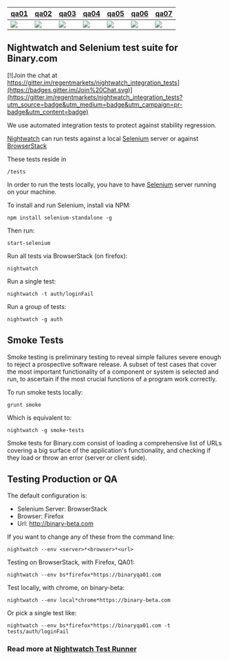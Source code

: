 | [qa01](https://www.binaryqa01.com) | [qa02](https://www.binaryqa02.com) | [qa03](https://www.binaryqa03.com) | [qa04](https://www.binaryqa04.com) | [qa05](https://www.binaryqa05.com) | [qa06](https://www.binaryqa06.com) | [qa07](https://www.binaryqa07.com) |
|-------------|------|------|------|------|------|-----|
| [![](https://travis-ci.org/regentmarkets/nightwatch_integration_tests.svg?branch=qa01)](https://travis-ci.org/regentmarkets/nightwatch_integration_tests) | [![](https://travis-ci.org/regentmarkets/nightwatch_integration_tests.svg?branch=qa02)](https://travis-ci.org/regentmarkets/nightwatch_integration_tests) | [![](https://travis-ci.org/regentmarkets/nightwatch_integration_tests.svg?branch=qa03)](https://travis-ci.org/regentmarkets/nightwatch_integration_tests) | [![](https://travis-ci.org/regentmarkets/nightwatch_integration_tests.svg?branch=qa04)](https://travis-ci.org/regentmarkets/nightwatch_integration_tests) | [![](https://travis-ci.org/regentmarkets/nightwatch_integration_tests.svg?branch=qa05)](https://travis-ci.org/regentmarkets/nightwatch_integration_tests) | [![](https://travis-ci.org/regentmarkets/nightwatch_integration_tests.svg?branch=qa06)](https://travis-ci.org/regentmarkets/nightwatch_integration_tests) | [![](https://travis-ci.org/regentmarkets/nightwatch_integration_tests.svg?branch=qa07)](https://travis-ci.org/regentmarkets/nightwatch_integration_tests) |

## Nightwatch and Selenium test suite for Binary.com

[![Join the chat at https://gitter.im/regentmarkets/nightwatch_integration_tests](https://badges.gitter.im/Join%20Chat.svg)](https://gitter.im/regentmarkets/nightwatch_integration_tests?utm_source=badge&utm_medium=badge&utm_campaign=pr-badge&utm_content=badge)

We use automated integration tests to protect against stability regression.

[Nightwatch](http://nightwatchjs.org/) can run tests against a local [Selenium](http://www.seleniumhq.org/) server or against [BrowserStack](http://www.browserstack.com/start)

These tests reside in

    /tests

In order to run the tests locally, you have to have [Selenium](http://www.seleniumhq.org/) server running on your machine.

To install and run Selenium, install via NPM:

    npm install selenium-standalone -g

Then run:

    start-selenium


Run all tests via BrowserStack (on firefox):

    nightwatch

Run a single test:

    nightwatch -t auth/loginFail

Run a group of tests:

    nightwatch -g auth


## Smoke Tests

Smoke testing is preliminary testing to reveal simple failures severe enough to reject a prospective software release. A subset of test cases that cover the most important functionality of a component or system is selected and run, to ascertain if the most crucial functions of a program work correctly.

To run smoke tests locally:

    grunt smoke

Which is equivalent to:

    nightwatch -g smoke-tests

Smoke tests for Binary.com consist of loading a comprehensive list of URLs covering a big surface of the application's functionality, and checking if they load or throw an error (server or client side).

## Testing Production or QA

The default configuration is:

 * Selenium Server: BrowserStack
 * Browser: Firefox
 * Url: http://binary-beta.com

If you want to change any of these from the command line:

    nightwatch --env <server>*<browser>*<url>

Testing on BrowserStack, with Firefox, QA01:

    nightwatch --env bs*firefox*https://binaryqa01.com

Test locally, with chrome, on binary-beta:

    nightwatch --env local*chrome*https://binary-beta.com

Or pick a single test like:

    nightwatch --env bs*firefox*https://binaryqa01.com -t tests/auth/loginFail


### Read more at [Nightwatch Test Runner](http://nightwatchjs.org/guide#test-runner)
